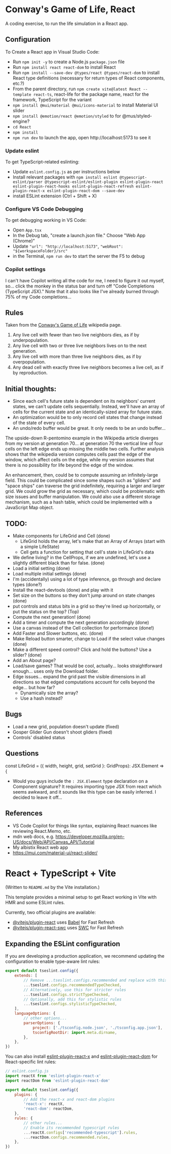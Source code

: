 # Conway's Game of Life, React
A coding exercise, to run the life simulation in a React app.

## Configuration
To Create a React app in Visual Studio Code:
* Run `npm init -y` to create a Node.js `package.json` file
* Run `npm install react react-dom` to install React
* Run `npm install --save-dev @types/react @types/react-dom` to install React type definitions (necessary for return types of React components, etc.?)
* From the parent directory, run `npm create vite@latest React --template react-ts`, react-life for the package name, react for the framework, TypeScript for the variant
* `npm install @mui/material @mui/icons-material` to install Material UI slider
* `npm install @emotion/react @emotion/styled` to for @mus/styled-engine?
* `cd React`
* `npm install`
* `npm run dev` to launch the app, open http://localhost:5173 to see it

### Update eslint
To get TypeScript-related eslinting:
* Update `eslint.config.js` as per instructions below
* Install relevant packages with `npm install eslint @typescript-eslint/parser @typescript-eslint/eslint-plugin eslint-plugin-react eslint-plugin-react-hooks eslint-plugin-react-refresh eslint-plugin-react-x eslint-plugin-react-dom --save-dev`
* install ESLint extension (Ctrl + Shift + X)

### Configure VS Code Debugging
To get debugging working in VS Code:
* Open `App.tsx`
* In the Debug tab, "create a launch.json file." Choose "Web App (Chrome)"
* Update `"url": "http://localhost:5173"`, `"webRoot": "${workspaceFolder}/src"`
* in the Terminal, `npm run dev` to start the server the F5 to debug

### Copilot settings
I can't have Copilot writing all the code for me, I need to figure it out myself, so... click the monkey in the status bar and turn off "Code Completions (TypeScript JSX)." Note that it also looks like I've already burned through 75% of my Code completions... 

## Rules
Taken from the [Conway's Game of Life](https://en.wikipedia.org/wiki/Conway's_Game_of_Life) wikipedia page.

1. Any live cell with fewer than two live neighbors dies, as if by underpopulation.
2. Any live cell with two or three live neighbors lives on to the next generation.
3. Any live cell with more than three live neighbors dies, as if by overpopulation.
4. Any dead cell with exactly three live neighbors becomes a live cell, as if by reproduction.

## Initial thoughts:
* Since each cell's future state is dependent on its neighbors' current states, we can't update cells sequentially. Instead, we'll have an array of cells for the current state and an identically-sized array for future state. 
* An optimization would be to only record cell states that change instead of the state of every cell. 
* An undo/redo buffer would be great. It only needs to be an undo buffer... 

The upside-down R-pentomino example in the Wikipedia article diverges from my version at generation 70... at generation 70 the vertical line of four cells on the left edge ends up missing the middle two cells. Further analysis shows that the wikipedia version computes cells past the edge of the window, which affect cells on the edge, while my version assumes that there is no possibility for life beyond the edge of the window. 

An enhancement, then, could be to compute assuming an infinitely-large field. This could be complicated since some shapes such as "gliders" and "space ships" can traverse the grid indefinitely, requiring a larger and larger grid. We could grow the grid as necessary, which could be problematic with size issues and buffer manipulation. We could also use a different storage mechanism, such as a hash table, which could be implemented with a JavaScript Map object. 

## TODO:
* Make components for LifeGrid and Cell (done)
	* LifeGrid holds the array, let's make that an Array of Arrays (start with a simple LifeState)
	* Cell gets a function for setting that cell's state in LifeGrid's data
* We define living? in the CellProps, if we are undefined, let's use a slightly different black than for false. (done)
* Load a initial setting (done)
* Load multiple initial settings (done)
* I'm (accidentally) using a lot of type inference, go through and declare types (done?)
* Install the react-devtools (done) and play with it
* Set size on the buttons so they don't jump around on state changes (done)
* put controls and status bits in a grid so they're lined up horizontally, or put the status on the top? (Top)
* Compute the next generation! (done)
* Add a timer and compute the next generation accordingly (done)
* Use a canvas instead of the Cell collection for performance (done!)
* Add Faster and Slower buttons, etc. (done)
* Make Reload button smarter, change to Load if the select value changes (done)
* Make a different speed control? Click and hold the buttons? Use a slider? (done)
* Add an About page?
* Load/save games? That would be cool, actually... looks straightforward enough... uses only the Download folder. 
* Edge issues... expand the grid past the visible dimensions in all directions so that edged computations account for cells beyond the edge... but how far?
	* Dynamically size the array?
	* Use a hash instead? 

## Bugs
* Load a new grid, population doesn't update (fixed)
* Gosper Glider Gun doesn't shoot gliders (fixed)
* Controls' disabled status

## Questions
const LifeGrid = ({ width, height, grid, setGrid }: GridProps): JSX.Element => {
* Would you guys include the `: JSX.Element` type declaration on a Component signature? It requires importing type JSX from react which seems awkward, and it sounds like this type can be easily inferred. I decided to leave it off... 

## References
* VS Code Copilot for things like syntax, explaining React nuances like reviewing React.Memo, etc. 
* mdn web docs, e.g. https://developer.mozilla.org/en-US/docs/Web/API/Canvas_API/Tutorial
* My albistix React web app
* https://mui.com/material-ui/react-slider/


# React + TypeScript + Vite
(Written to `README.md` by the Vite installation.)

This template provides a minimal setup to get React working in Vite with HMR and some ESLint rules.

Currently, two official plugins are available:

- [@vitejs/plugin-react](https://github.com/vitejs/vite-plugin-react/blob/main/packages/plugin-react) uses [Babel](https://babeljs.io/) for Fast Refresh
- [@vitejs/plugin-react-swc](https://github.com/vitejs/vite-plugin-react/blob/main/packages/plugin-react-swc) uses [SWC](https://swc.rs/) for Fast Refresh

## Expanding the ESLint configuration

If you are developing a production application, we recommend updating the configuration to enable type-aware lint rules:

```js
export default tseslint.config({
	extends: [
		// Remove ...tseslint.configs.recommended and replace with this
		...tseslint.configs.recommendedTypeChecked,
		// Alternatively, use this for stricter rules
		...tseslint.configs.strictTypeChecked,
		// Optionally, add this for stylistic rules
		...tseslint.configs.stylisticTypeChecked,
	],
	languageOptions: {
		// other options...
		parserOptions: {
			project: ['./tsconfig.node.json', './tsconfig.app.json'],
			tsconfigRootDir: import.meta.dirname,
		},
	},
})
```

You can also install [eslint-plugin-react-x](https://github.com/Rel1cx/eslint-react/tree/main/packages/plugins/eslint-plugin-react-x) and [eslint-plugin-react-dom](https://github.com/Rel1cx/eslint-react/tree/main/packages/plugins/eslint-plugin-react-dom) for React-specific lint rules:

```js
// eslint.config.js
import reactX from 'eslint-plugin-react-x'
import reactDom from 'eslint-plugin-react-dom'

export default tseslint.config({
	plugins: {
		// Add the react-x and react-dom plugins
		'react-x': reactX,
		'react-dom': reactDom,
	},
	rules: {
		// other rules...
		// Enable its recommended typescript rules
		...reactX.configs['recommended-typescript'].rules,
		...reactDom.configs.recommended.rules,
	},
})
```
